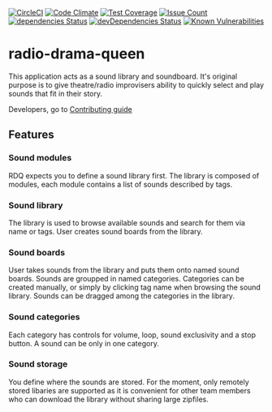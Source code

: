 [![CircleCI](https://circleci.com/gh/just-paja/radio-drama-soundboard.svg?style=shield)](https://circleci.com/gh/just-paja/radio-drama-soundboard)
[![Code Climate](https://codeclimate.com/github/just-paja/radio-drama-soundboard/badges/gpa.svg)](https://codeclimate.com/github/just-paja/radio-drama-soundboard)
[![Test Coverage](https://codeclimate.com/github/just-paja/radio-drama-soundboard/badges/coverage.svg)](https://codeclimate.com/github/just-paja/radio-drama-soundboard/coverage)
[![Issue Count](https://codeclimate.com/github/just-paja/radio-drama-soundboard/badges/issue_count.svg)](https://codeclimate.com/github/just-paja/radio-drama-soundboard)
[![dependencies Status](https://david-dm.org/just-paja/radio-drama-soundboard/status.svg)](https://david-dm.org/just-paja/radio-drama-soundboard)
[![devDependencies Status](https://david-dm.org/just-paja/radio-drama-soundboard/dev-status.svg)](https://david-dm.org/just-paja/radio-drama-soundboard?type=dev)
[![Known Vulnerabilities](https://snyk.io/test/github/just-paja/radio-drama-soundboard/badge.svg)](https://snyk.io/test/github/just-paja/radio-drama-soundboard)

# radio-drama-queen

This application acts as a sound library and soundboard. It's original purpose is to give theatre/radio improvisers ability to quickly select and play sounds that fit in their story.

Developers, go to [Contributing guide]('./CONTRIBUTING.md')

## Features

### Sound modules

RDQ expects you to define a sound library first. The library is composed of modules, each module contains a list of sounds described by tags.

### Sound library

The library is used to browse available sounds and search for them via name or tags. User creates sound boards from the library.

### Sound boards

User takes sounds from the library and puts them onto named sound boards. Sounds are groupped in named categories. Categories can be created manually, or simply by clicking tag name when browsing the sound library. Sounds can be dragged among the categories in the library.

### Sound categories

Each category has controls for volume, loop, sound exclusivity and a stop button. A sound can be only in one category.

### Sound storage

You define where the sounds are stored. For the moment, only remotely stored libaries are supported as it is convenient for other team members who can download the library without sharing large zipfiles.
